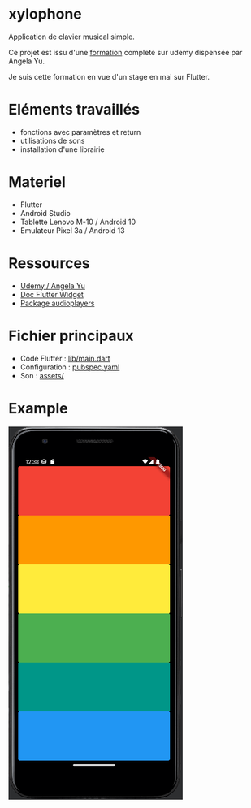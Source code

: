 # xylophone

Application de clavier musical simple.

Ce projet est issu d'une [formation](https://www.udemy.com/course/flutter-bootcamp-with-dart/) complete sur udemy dispensée par Angela Yu.

Je suis cette formation en vue d'un stage en mai sur Flutter.

# Eléments travaillés

- fonctions avec paramètres et return
- utilisations de sons
- installation d'une librairie

# Materiel

- Flutter
- Android Studio
- Tablette Lenovo M-10 / Android 10
- Emulateur Pixel 3a / Android 13

# Ressources

- [Udemy / Angela Yu](https://www.udemy.com/course/flutter-bootcamp-with-dart/)
- [Doc Flutter Widget](https://docs.flutter.dev/ui/widgets)
- [Package audioplayers](https://pub.dev/packages/audioplayers)

# Fichier principaux

- Code Flutter : [lib/main.dart](lib/main.dart)
- Configuration : [pubspec.yaml](pubspec.yaml)
- Son : [assets/](assets)

# Example

![xylophone](assets/xylophone.gif)